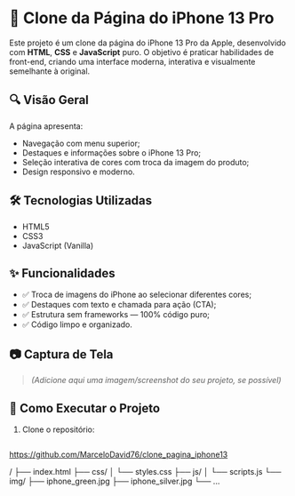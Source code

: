 # 📱 Clone da Página do iPhone 13 Pro

Este projeto é um clone da página do iPhone 13 Pro da Apple, desenvolvido com **HTML**, **CSS** e **JavaScript** puro. O objetivo é praticar habilidades de front-end, criando uma interface moderna, interativa e visualmente semelhante à original.

## 🔍 Visão Geral

A página apresenta:

- Navegação com menu superior;
- Destaques e informações sobre o iPhone 13 Pro;
- Seleção interativa de cores com troca da imagem do produto;
- Design responsivo e moderno.

## 🛠 Tecnologias Utilizadas

- HTML5
- CSS3
- JavaScript (Vanilla)

## ✨ Funcionalidades

- ✅ Troca de imagens do iPhone ao selecionar diferentes cores;
- ✅ Destaques com texto e chamada para ação (CTA);
- ✅ Estrutura sem frameworks — 100% código puro;
- ✅ Código limpo e organizado.

## 📷 Captura de Tela

> *(Adicione aqui uma imagem/screenshot do seu projeto, se possível)*

## 🚀 Como Executar o Projeto

1. Clone o repositório:
   ```bash
 https://github.com/MarceloDavid76/clone_pagina_iphone13



/
├── index.html
├── css/
│   └── styles.css
├── js/
│   └── scripts.js
└── img/
    ├── iphone_green.jpg
    ├── iphone_silver.jpg
    └── ...
